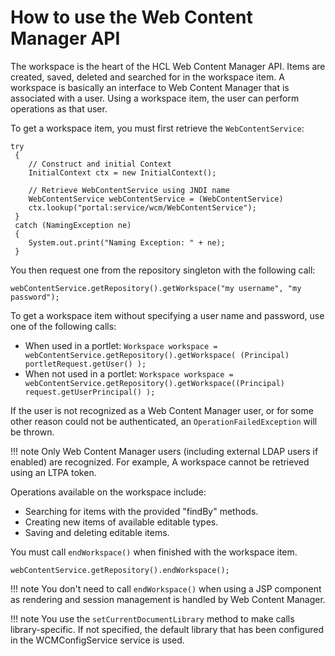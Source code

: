 # How to use the Web Content Manager API

The workspace is the heart of the HCL Web Content Manager API. Items are created, saved, deleted and searched for in the workspace item. A workspace is basically an interface to Web Content Manager that is associated with a user. Using a workspace item, the user can perform operations as that user.

To get a workspace item, you must first retrieve the `WebContentService`:

```
try
 {
    // Construct and initial Context
    InitialContext ctx = new InitialContext();
    
    // Retrieve WebContentService using JNDI name
    WebContentService webContentService = (WebContentService) 
    ctx.lookup("portal:service/wcm/WebContentService");
 }
 catch (NamingException ne)
 {
    System.out.print("Naming Exception: " + ne);
 }
```

You then request one from the repository singleton with the following call:

```
webContentService.getRepository().getWorkspace("my username", "my password");
```

To get a workspace item without specifying a user name and password, use one of the following calls:

-   When used in a portlet: `Workspace workspace = webContentService.getRepository().getWorkspace( (Principal) portletRequest.getUser() );`
-   When not used in a portlet: `Workspace workspace = webContentService.getRepository().getWorkspace((Principal) request.getUserPrincipal() );`

If the user is not recognized as a Web Content Manager user, or for some other reason could not be authenticated, an `OperationFailedException` will be thrown.

   !!! note
     Only Web Content Manager users (including external LDAP users if enabled) are recognized. For example, A workspace cannot be retrieved using an LTPA token. 
   

Operations available on the workspace include:

-   Searching for items with the provided "findBy" methods.
-   Creating new items of available editable types.
-   Saving and deleting editable items.

You must call `endWorkspace()` when finished with the workspace item.

```
webContentService.getRepository().endWorkspace();
```

   !!! note
      You don't need to call `endWorkspace()` when using a JSP component as rendering and session management is handled by Web Content Manager.

   !!! note
      You use the `setCurrentDocumentLibrary` method to make calls library-specific. If not specified, the default library that has been configured in the WCMConfigService service is used.


